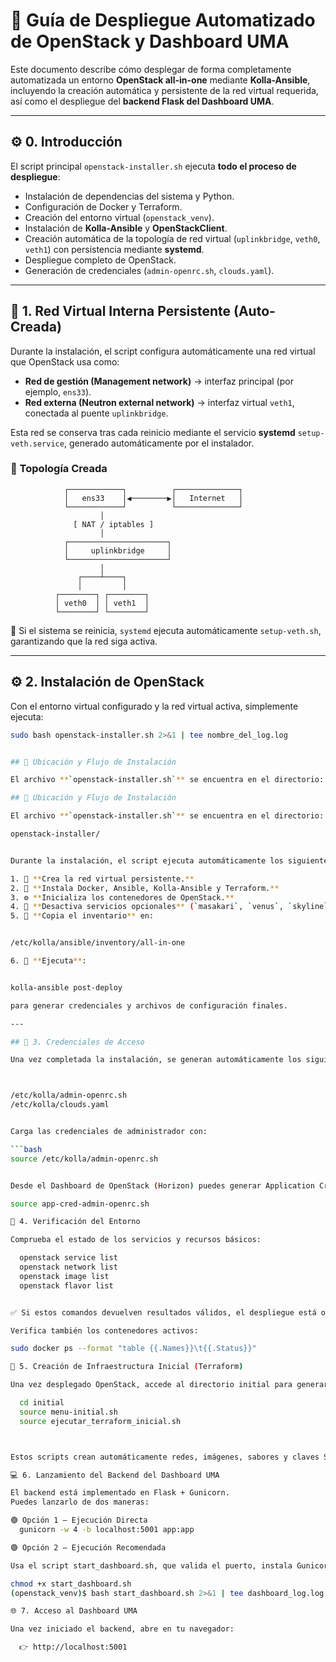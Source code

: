 # 🧩 Guía de Despliegue Automatizado de OpenStack y Dashboard UMA

Este documento describe cómo desplegar de forma completamente automatizada un entorno **OpenStack all-in-one** mediante **Kolla-Ansible**, incluyendo la creación automática y persistente de la red virtual requerida, así como el despliegue del **backend Flask del Dashboard UMA**.

---

## ⚙️ 0. Introducción

El script principal `openstack-installer.sh` ejecuta **todo el proceso de despliegue**:

- Instalación de dependencias del sistema y Python.  
- Configuración de Docker y Terraform.  
- Creación del entorno virtual (`openstack_venv`).  
- Instalación de **Kolla-Ansible** y **OpenStackClient**.  
- Creación automática de la topología de red virtual (`uplinkbridge`, `veth0`, `veth1`) con persistencia mediante **systemd**.  
- Despliegue completo de OpenStack.  
- Generación de credenciales (`admin-openrc.sh`, `clouds.yaml`).

---

## 🧠 1. Red Virtual Interna Persistente (Auto-Creada)

Durante la instalación, el script configura automáticamente una red virtual que OpenStack usa como:

- **Red de gestión (Management network)** → interfaz principal (por ejemplo, `ens33`).  
- **Red externa (Neutron external network)** → interfaz virtual `veth1`, conectada al puente `uplinkbridge`.

Esta red se conserva tras cada reinicio mediante el servicio **systemd** `setup-veth.service`, generado automáticamente por el instalador.

### 📡 Topología Creada

                ┌────────────┐          ┌──────────────┐
                │   ens33    │◀────────▶│   Internet   │
                └────────────┘          └──────────────┘
                        │
                  [ NAT / iptables ]
                        │
                ┌──────────────────────┐
                │     uplinkbridge     │
                └──────────────────────┘
                        │
                   ┌────┴────┐
                   │         │
              ┌────────┐ ┌────────┐
              │ veth0  │ │ veth1  │
              └────────┘ └────────┘

🔁 Si el sistema se reinicia, `systemd` ejecuta automáticamente `setup-veth.sh`, garantizando que la red siga activa.

---

## ⚙️ 2. Instalación de OpenStack

Con el entorno virtual configurado y la red virtual activa, simplemente ejecuta:

```bash
sudo bash openstack-installer.sh 2>&1 | tee nombre_del_log.log


## 📂 Ubicación y Flujo de Instalación

El archivo **`openstack-installer.sh`** se encuentra en el directorio:

## 📂 Ubicación y Flujo de Instalación

El archivo **`openstack-installer.sh`** se encuentra en el directorio:

openstack-installer/


Durante la instalación, el script ejecuta automáticamente los siguientes pasos:

1. 🧱 **Crea la red virtual persistente.**  
2. 🐳 **Instala Docker, Ansible, Kolla-Ansible y Terraform.**  
3. ⚙️ **Inicializa los contenedores de OpenStack.**  
4. 🚫 **Desactiva servicios opcionales** (`masakari`, `venus`, `skyline`).  
5. 📁 **Copia el inventario** en:  


/etc/kolla/ansible/inventory/all-in-one

6. 🧩 **Ejecuta**:


kolla-ansible post-deploy

para generar credenciales y archivos de configuración finales.

---

## 🔐 3. Credenciales de Acceso

Una vez completada la instalación, se generan automáticamente los siguientes archivos:



/etc/kolla/admin-openrc.sh
/etc/kolla/clouds.yaml


Carga las credenciales de administrador con:

```bash
source /etc/kolla/admin-openrc.sh


Desde el Dashboard de OpenStack (Horizon) puedes generar Application Credentials y descargarlas como archivo .sh para autenticación persistente:

source app-cred-admin-openrc.sh

🧾 4. Verificación del Entorno

Comprueba el estado de los servicios y recursos básicos:

  openstack service list
  openstack network list
  openstack image list
  openstack flavor list


✅ Si estos comandos devuelven resultados válidos, el despliegue está operativo.

Verifica también los contenedores activos:

sudo docker ps --format "table {{.Names}}\t{{.Status}}"

🧱 5. Creación de Infraestructura Inicial (Terraform)

Una vez desplegado OpenStack, accede al directorio initial para generar los recursos base del entorno UMA:

  cd initial
  source menu-initial.sh
  source ejecutar_terraform_inicial.sh



Estos scripts crean automáticamente redes, imágenes, sabores y claves SSH utilizando Terraform.

💻 6. Lanzamiento del Backend del Dashboard UMA

El backend está implementado en Flask + Gunicorn.
Puedes lanzarlo de dos maneras:

🟢 Opción 1 — Ejecución Directa
  gunicorn -w 4 -b localhost:5001 app:app

🟢 Opción 2 — Ejecución Recomendada

Usa el script start_dashboard.sh, que valida el puerto, instala Gunicorn si falta y lanza el servidor automáticamente:

chmod +x start_dashboard.sh
(openstack_venv)$ bash start_dashboard.sh 2>&1 | tee dashboard_log.log

🌐 7. Acceso al Dashboard UMA

Una vez iniciado el backend, abre en tu navegador:

  👉 http://localhost:5001